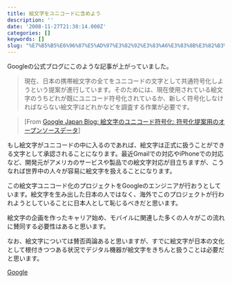 ```yaml
---
title: 絵文字をユニコードに含めよう
description: ''
date: '2008-11-27T21:38:14.000Z'
categories: []
keywords: []
slug: "%E7%B5%B5%E6%96%87%E5%AD%97%E3%82%92%E3%83%A6%E3%83%8B%E3%82%B3%E3%83%BC%E3%83%89%E3%81%AB%E5%90%AB%E3%82%81%E3%82%88%E3%81%86"
---
```

Googleの公式ブログにこのような記事が上がっていました。

> 現在、日本の携帯絵文字の全てをユニコードの文字として共通符号化しようという提案が進行しています。そのためには、現在使用されている絵文字のうちどれが既にユニコード符号化されているか、新しく符号化しなければならない絵文字はどれかなどを調査する作業が必要です。

> \[From [Google Japan Blog: 絵文字のユニコード符号化: 符号化提案用のオープンソースデータ](http://googlejapan.blogspot.com/2008/11/blog-post_27.html#)\]

もし絵文字がユニコードの中に入るのであれば、絵文字は正式に扱うことができる文字として承認されることになります。最近Gmailでの対応やiPhoneでの対応など、開発元がアメリカのサービスや製品での絵文字対応が目立ちますが、こうなれば世界中の人々が容易に絵文字を扱えることになります。

この絵文字ユニコード化のプロジェクトをGoogleのエンジニアが行おうとしています。絵文字を生み出した日本の人ではなく、海外でこのプロジェクトが行われようとしていることに日本人として恥じるべきだと思います。

絵文字の企画を作ったキャリア始め、モバイルに関連した多くの人々がこの流れに賛同する必要性はあると思います。

なお、絵文字については賛否両論あると思いますが、すでに絵文字が日本の文化として根付きつつある状況でデジタル機器が絵文字をきちんと扱うことは必要だと思います。

[Google](http://technorati.com/tag/Google)
